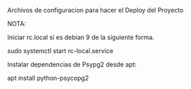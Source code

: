 Archivos de configuracion para hacer el Deploy del Proyecto

NOTA:

Iniciar rc.local si es debian 9 de la siguiente forma.

sudo systemctl start rc-local.service

Instalar dependencias de Psypg2 desde apt:

apt install python-psycopg2
